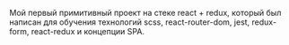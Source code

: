 Мой первый примитивный проект на стеке react + redux, который был написан для обучения технологий scss, react-router-dom, jest, redux-form, react-redux и концепции SPA.
